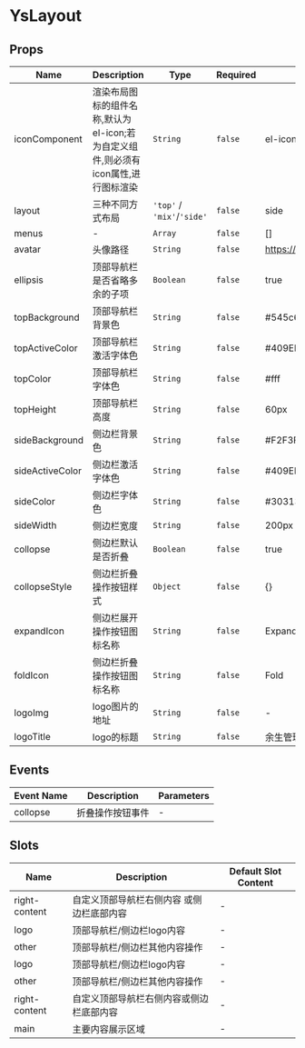 

# YsLayout

## Props

<!-- @vuese:YsLayout:props:start -->
|Name|Description|Type|Required|Default|
|---|---|---|---|---|
|iconComponent|渲染布局图标的组件名称,默认为el-icon;若为自定义组件,则必须有icon属性,进行图标渲染|`String`|`false`|el-icon|
|layout|三种不同方式布局|`'top'` / `'mix'`/`'side'`|`false`|side|
|menus|-|`Array`|`false`|[]|
|avatar|头像路径|`String`|`false`|https://cube.elemecdn.com/3/7c/3ea6beec64369c2642b92c6726f1epng.png|
|ellipsis|顶部导航栏是否省略多余的子项|`Boolean`|`false`|true|
|topBackground|顶部导航栏背景色|`String`|`false`|#545c64|
|topActiveColor|顶部导航栏激活字体色|`String`|`false`|#409EFF|
|topColor|顶部导航栏字体色|`String`|`false`|#fff|
|topHeight|顶部导航栏高度|`String`|`false`|60px|
|sideBackground|侧边栏背景色|`String`|`false`|#F2F3F5|
|sideActiveColor|侧边栏激活字体色|`String`|`false`|#409EFF|
|sideColor|侧边栏字体色|`String`|`false`|#303133|
|sideWidth|侧边栏宽度|`String`|`false`|200px|
|collopse|侧边栏默认是否折叠|`Boolean`|`false`|true|
|collopseStyle|侧边栏折叠操作按钮样式|`Object`|`false`|{}|
|expandIcon|侧边栏展开操作按钮图标名称|`String`|`false`|Expand|
|foldIcon|侧边栏折叠操作按钮图标名称|`String`|`false`|Fold|
|logoImg|logo图片的地址|`String`|`false`|-|
|logoTitle|logo的标题|`String`|`false`|余生管理系统|

<!-- @vuese:YsLayout:props:end -->


## Events

<!-- @vuese:YsLayout:events:start -->
|Event Name|Description|Parameters|
|---|---|---|
|collopse|折叠操作按钮事件|-|

<!-- @vuese:YsLayout:events:end -->


## Slots

<!-- @vuese:YsLayout:slots:start -->
|Name|Description|Default Slot Content|
|---|---|---|
|right-content|自定义顶部导航栏右侧内容 或侧边栏底部内容|-|
|logo|顶部导航栏/侧边栏logo内容|-|
|other|顶部导航栏/侧边栏其他内容操作|-|
|logo|顶部导航栏/侧边栏logo内容|-|
|other|顶部导航栏/侧边栏其他内容操作|-|
|right-content|自定义顶部导航栏右侧内容或侧边栏底部内容|-|
|main|主要内容展示区域|-|

<!-- @vuese:YsLayout:slots:end -->



